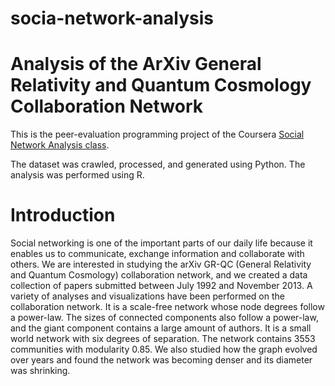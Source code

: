 socia-network-analysis
======================

Analysis of the ArXiv General Relativity and Quantum Cosmology Collaboration Network
======================
This is the peer-evaluation programming project of the Coursera [Social Network Analysis class](https://www.coursera.org/course/sna).

The dataset was crawled, processed, and generated using Python. 
The analysis was performed using R.

Introduction
============
Social networking is one of the important parts of our daily life because it enables us to communicate, exchange information and collaborate with others. We are interested in studying the arXiv GR-QC (General Relativity and Quantum Cosmology) collaboration network, and we created a data collection of papers submitted between July 1992 and November 2013. A variety of analyses and visualizations have been performed on the collaboration network. It is a scale-free network whose node degrees follow a power-law. The sizes of connected components also follow a power-law, and the giant component contains a large amount of authors. It is a small world network with six degrees of separation. The network contains 3553 communities with modularity 0.85. We also studied how the graph evolved over years and found the network was becoming denser and its diameter was shrinking.